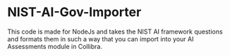 # NIST-AI-Gov-Importer

This code is made for NodeJs and takes the NIST AI framework questions and formats them in such a way that you can import into your AI Assessments module in Collibra.
